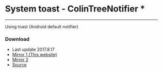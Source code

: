 # System toast - ColinTreeNotifier *

---

Using toast (Android default notifier)

### Download
* Last update 2017.8.17
* <a href="/aix/cn.colintree.aix.ColinTreeNotifier.aix" target="_blank">Mirror 1 (This website)</a>
* [Mirror 2](https://raw.githubusercontent.com/OpenSourceAIX/ColinTreeNotifier/master/cn.colintree.aix.ColinTreeNotifier.aix)
* [Source](https://github.com/OpenSourceAIX/ColinTreeNotifier)